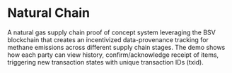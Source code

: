 # Natural Chain

A natural gas supply chain proof of concept system leveraging the BSV blockchain that creates an incentivized data-provenance tracking for methane emissions across different supply chain stages. The demo shows how each party can view history, confirm/acknowledge receipt of items, triggering new transaction states with unique transaction IDs (txid).
